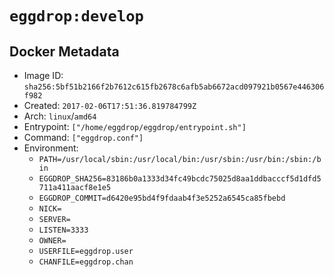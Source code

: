 # `eggdrop:develop`

## Docker Metadata

- Image ID: `sha256:5bf51b2166f2b7612c615fb2678c6afb5ab6672acd097921b0567e446306f982`
- Created: `2017-02-06T17:51:36.819784799Z`
- Arch: `linux`/`amd64`
- Entrypoint: `["/home/eggdrop/eggdrop/entrypoint.sh"]`
- Command: `["eggdrop.conf"]`
- Environment:
  - `PATH=/usr/local/sbin:/usr/local/bin:/usr/sbin:/usr/bin:/sbin:/bin`
  - `EGGDROP_SHA256=83186b0a1333d34fc49bcdc75025d8aa1ddbacccf5d1dfd5711a411aacf8e1e5`
  - `EGGDROP_COMMIT=d6420e95bd4f9fdaab4f3e5252a6545ca85fbebd`
  - `NICK=`
  - `SERVER=`
  - `LISTEN=3333`
  - `OWNER=`
  - `USERFILE=eggdrop.user`
  - `CHANFILE=eggdrop.chan`

